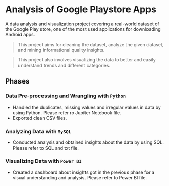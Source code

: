 # Analysis of Google Playstore Apps
A data analysis and visualization project covering a real-world dataset of the Google Play store, one of the most used applications for downloading Android apps.

>This project aims for cleaning the dataset, analyze the given dataset, and mining informational quality insights. 

>This project also involves visualizing the data to better and easily understand trends and different categories.

## Phases

### Data Pre-processing and Wrangling with `Python`

- Handled the duplicates, missing values and irregular values in data by using Python. Please refer ro Jupiter Notebook file.
- Exported clean CSV files.

### Analyzing Data with `MySQL`

- Conducted analysis and obtained insights about the data by using SQL. Please refer to SQL and txt file.

### Visualizing Data with `Power BI`

- Created a dashboard about insights got in the previous phase for a visual understanding and analysis. Please refer to Power BI file.
